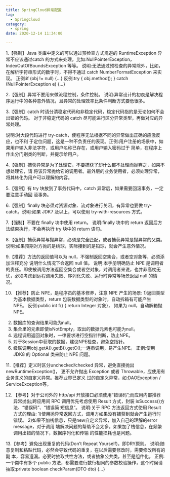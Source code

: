 ```yaml
---
title: SpringCloud异常配置
tag:
  - SpringCloud
category:
  - spring
date: 2020-12-14 11:34:00

---
```





1.【强制】Java 类库中定义的可以通过预检查方式规避的 RuntimeException 异常不应该通过catch 的方式来处理，比如:NullPointerException，IndexOutOfBoundsException 等等。
 说明:无法通过预检查的异常除外，比如，在解析字符串形式的数字时，不得不通过 catch NumberFormatException 来实现。
正例:if (obj != null) {...}
反例:try { obj.method(); } catch (NullPointerException e) {...}

2.【强制】异常不要用来做流程控制，条件控制。
 说明:异常设计的初衷是解决程序运行中的各种意外情况，且异常的处理效率比条件判断方式要低很多。

3.【强制】catch 时请分清稳定代码和非稳定代码，稳定代码指的是无论如何不会出错的代码。 对于非稳定代码的 catch 尽可能进行区分异常类型，再做对应的异常处理。

 说明:对大段代码进行 try-catch，使程序无法根据不同的异常做出正确的应激反应，也不利 于定位问题，这是一种不负责任的表现。正例:用户注册的场景中，如果用户输入非法字符，或用户名称已存在，或用户输入密码过于 简单，在程序上作出分门别类的判断，并提示给用户。

4.【强制】捕获异常是为了处理它，不要捕获了却什么都不处理而抛弃之，如果不想处理它，请 将该异常抛给它的调用者。最外层的业务使用者，必须处理异常，将其转化为用户可以理解的内容。

5.【强制】有 try 块放到了事务代码中，catch 异常后，如果需要回滚事务，一定要注意手动回 滚事务。

6.【强制】finally 块必须对资源对象、流对象进行关闭，有异常也要做 try-catch。说明:如果 JDK7 及以上，可以使用 try-with-resources 方式。

7.【强制】不要在 finally 块中使用 return。
说明:finally 块中的 return 返回后方法结束执行，不会再执行 try 块中的 return 语句。

8.【强制】捕获异常与抛异常，必须是完全匹配，或者捕获异常是抛异常的父类。说明:如果预期对方抛的是绣球，实际接到的是铅球，就会产生意外情况。

9.【推荐】方法的返回值可以为 null，不强制返回空集合，或者空对象等，必须添加注释充分 说明什么情况下会返回 null 值。
说明:本手册明确防止 NPE 是调用者的责任。即使被调用方法返回空集合或者空对象，对调用者来说，也并非高枕无忧，必须考虑到远程调用失败、序列化失败、运行时异常等场景返回 null 的情况。

10. 【推荐】防止 NPE，是程序员的基本修养，注意 NPE 产生的场景:
1)返回类型为基本数据类型，return 包装数据类型的对象时，自动拆箱有可能产生 NPE。
      反例:public int f() { return Integer 对象}， 如果为 null，自动解箱抛 NPE。
2)  数据库的查询结果可能为null。
3)  集合里的元素即使isNotEmpty，取出的数据元素也可能为null。
4)  远程调用返回对象时，一律要求进行空指针判断，防止NPE。
5)  对于Session中获取的数据，建议NPE检查，避免空指针。
6)  级联调用obj.getA().getB().getC();一连串调用，易产生NPE。
正例:使用 JDK8 的 Optional 类来防止 NPE 问题。


11.【推荐】定义时区分unchecked/checked 异常，避免直接抛出newRuntimeException()， 更不允许抛出 Exception 或者 Throwable，应使用有业务含义的自定义异常。推荐业界已定义 过的自定义异常，如:DAOException / ServiceException等。

12. 【参考】对于公司外的 http/api 开放接口必须使用“错误码”;而应用内部推荐异常抛出;跨应用间 RPC 调用优先考虑使用 Result 方式，封装 isSuccess()方法、“错误码”、“错误简 短信息”。
说明:关于 RPC 方法返回方式使用 Result 方式的理由:
1)使用抛异常返回方式，调用方如果没有捕获到就会产生运行时错误。
2)如果不加栈信息，只是new自定义异常，加入自己的理解的error message，对于调用 端解决问题的帮助不会太多。如果加了栈信息，在频繁调用出错的情况下，数据序列化和传输 的性能损耗也是问题。

13.【参考】避免出现重复的代码(Don’t Repeat Yourself)，即DRY原则。
说明:随意复制和粘贴代码，必然会导致代码的重复，在以后需要修改时，需要修改所有的副 本，容易遗漏。必要时抽取共性方法，或者抽象公共类，甚至是组件化。 
正例:一个类中有多个 public 方法，都需要进行数行相同的参数校验操作，这个时候请抽取:private boolean checkParam(DTO dto) {...}